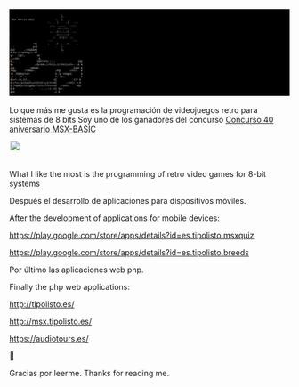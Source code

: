 <img src="title.PNG" />

Lo que más me gusta es la programación de videojuegos retro para sistemas de 8 bits
Soy uno de los ganadores del concurso <a href="ttps://www.msxblog.es/concurso-40-aniversario-msx-basic-leo-must-live/">Concurso 40 aniversario MSX-BASIC</a>

<div style="width: 500px;margin-left: auto;margin-right: auto;"><img src="taza.png"  height="200px"/></div><br>

What I like the most is the programming of retro video games for 8-bit systems

Después el desarrollo de aplicaciones para dispositivos móviles.

After the development of applications for mobile devices:

https://play.google.com/store/apps/details?id=es.tipolisto.msxquiz

https://play.google.com/store/apps/details?id=es.tipolisto.breeds


Por último las aplicaciones web php.

Finally the php web applications:

http://tipolisto.es/

http://msx.tipolisto.es/

https://audiotours.es/

 👋
 
Gracias por leerme.
Thanks for reading me.

